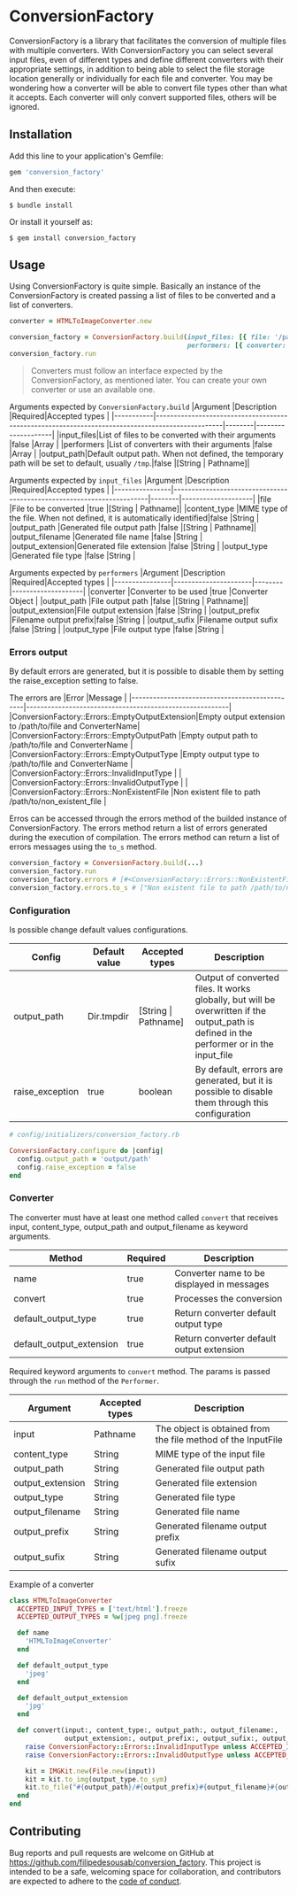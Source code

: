 # ConversionFactory

ConversionFactory is a library that facilitates the conversion of multiple files with multiple converters.
With ConversionFactory you can select several input files, even of different types and define different converters with their appropriate settings, in addition to being able to select the file storage location generally or individually for each file and converter.
You may be wondering how a converter will be able to convert file types other than what it accepts. Each converter will only convert supported files, others will be ignored.

## Installation

Add this line to your application's Gemfile:

```ruby
gem 'conversion_factory'
```

And then execute:

    $ bundle install

Or install it yourself as:

    $ gem install conversion_factory

## Usage

Using ConversionFactory is quite simple. Basically an instance of the ConversionFactory is created passing a list of files to be converted and a list of converters.

```ruby
converter = HTMLToImageConverter.new

conversion_factory = ConversionFactory.build(input_files: [{ file: '/path/to/file' }],
                                             performers: [{ converter: converter }])
conversion_factory.run
```
> Converters must follow an interface expected by the ConversionFactory, as mentioned later. You can create your own converter or use an available one.

Arguments expected by `ConversionFactory.build`
|Argument   |Description                                                                                      |Required|Accepted types      |
|-----------|-------------------------------------------------------------------------------------------------|--------|--------------------|
|input_files|List of files to be converted with their arguments                                               |false   |Array               |
|performers |List of converters with their arguments                                                          |false   |Array               |
|output_path|Default output path. When not defined, the temporary path will be set to default, usually `/tmp`.|false   |[String \| Pathname]|

Arguments expected by `input_files`
|Argument        |Description                                                            |Required|Accepted types      |
|----------------|-----------------------------------------------------------------------|--------|--------------------|
|file            |File to be converted                                                   |true    |[String \| Pathname]|
|content_type    |MIME type of the file. When not defined, it is automatically identified|false   |String              |
|output_path     |Generated file output path                                             |false   |[String \| Pathname]|
|output_filename |Generated file name                                                    |false   |String              |
|output_extension|Generated file extension                                               |false   |String              |
|output_type     |Generated file type                                                    |false   |String              |

Arguments expected by `performers`
|Argument        |Description           |Required|Accepted types      |
|----------------|----------------------|--------|--------------------|
|converter       |Converter to be used  |true    |Converter Object    |
|output_path     |File output path      |false   |[String \| Pathname]|
|output_extension|File output extension |false   |String              |
|output_prefix   |Filename output prefix|false   |String              |
|output_sufix    |Filename output sufix |false   |String              |
|output_type     |File output type      |false   |String              |

### Errors output

By default errors are generated, but it is possible to disable them by setting the raise_exception setting to false.

The errors are
|Error                                          |Message                                                  |
|-----------------------------------------------|---------------------------------------------------------|
|ConversionFactory::Errors::EmptyOutputExtension|Empty output extension to /path/to/file and ConverterName|
|ConversionFactory::Errors::EmptyOutputPath     |Empty output path to /path/to/file and ConverterName     |
|ConversionFactory::Errors::EmptyOutputType     |Empty output type to /path/to/file and ConverterName     |
|ConversionFactory::Errors::InvalidInputType    |                                                         |
|ConversionFactory::Errors::InvalidOutputType   |                                                         |
|ConversionFactory::Errors::NonExistentFile     |Non existent file to path /path/to/non_existent_file     |

Erros can be accessed through the errors method of the builded instance of ConversionFactory.
The errors method return a list of errors generated during the execution of compilation.
The errors method can return a list of errors messages using the `to_s` method.

```ruby
conversion_factory = ConversionFactory.build(...)
conversion_factory.run
conversion_factory.errors # [#<ConversionFactory::Errors::NonExistentFile: Non existent file to path /path/to/non_existent_file>, #<StandardError: Lorem ipsum...>]
conversion_factory.errors.to_s # ["Non existent file to path /path/to/non_existent_file", "Lorem ipsum..."]
```

### Configuration

Is possible change default values configurations.

|Config         |Default value|Accepted types      |Description                                                                                    |
|---------------|-------------|--------------------|-----------------------------------------------------------------------------------------------|
|output_path    |Dir.tmpdir   |[String \| Pathname]|Output of converted files. It works globally, but will be overwritten if the output_path is defined in the performer or in the input_file|
|raise_exception|true         |boolean             |By default, errors are generated, but it is possible to disable them through this configuration|

```ruby
# config/initializers/conversion_factory.rb

ConversionFactory.configure do |config|
  config.output_path = 'output/path'
  config.raise_exception = false
end
```

### Converter

The converter must have at least one method called `convert` that receives input, content_type, output_path and output_filename as keyword arguments.

|Method                  |Required|Description                               |
|------------------------|--------|------------------------------------------|
|name                    |true    |Converter name to be displayed in messages|
|convert                 |true    |Processes the conversion                  |
|default_output_type     |true    |Return converter default output type      |
|default_output_extension|true    |Return converter default output extension |

Required keyword arguments to `convert` method. The params is passed through the `run` method of the `Performer`.

|Argument        |Accepted types|Description                                                 |
|----------------|--------------|------------------------------------------------------------|
|input           |Pathname      |The object is obtained from the file method of the InputFile|
|content_type    |String        |MIME type of the input file                                 |
|output_path     |String        |Generated file output path                                  |
|output_extension|String        |Generated file extension                                    |
|output_type     |String        |Generated file type                                         |
|output_filename |String        |Generated file name                                         |
|output_prefix   |String        |Generated filename output prefix                            |
|output_sufix    |String        |Generated filename output sufix                             |

Example of a converter

```ruby
class HTMLToImageConverter
  ACCEPTED_INPUT_TYPES = ['text/html'].freeze
  ACCEPTED_OUTPUT_TYPES = %w[jpeg png].freeze

  def name
    'HTMLToImageConverter'
  end

  def default_output_type
    'jpeg'
  end

  def default_output_extension
    'jpg'
  end

  def convert(input:, content_type:, output_path:, output_filename:,
              output_extension:, output_prefix:, output_sufix:, output_type:)
    raise ConversionFactory::Errors::InvalidInputType unless ACCEPTED_INPUT_TYPES.include?(content_type.to_s)
    raise ConversionFactory::Errors::InvalidOutputType unless ACCEPTED_OUTPUT_TYPES.include?(output_type.to_s)

    kit = IMGKit.new(File.new(input))
    kit = kit.to_img(output_type.to_sym)
    kit.to_file("#{output_path}/#{output_prefix}#{output_filename}#{output_sufix}.#{output_extension || output_type}")
  end
end
```
## Contributing

Bug reports and pull requests are welcome on GitHub at https://github.com/filipedesousab/conversion_factory. This project is intended to be a safe, welcoming space for collaboration, and contributors are expected to adhere to the [code of conduct](https://github.com/filipedesousab/conversion_factory/blob/main/CODE_OF_CONDUCT.md).
